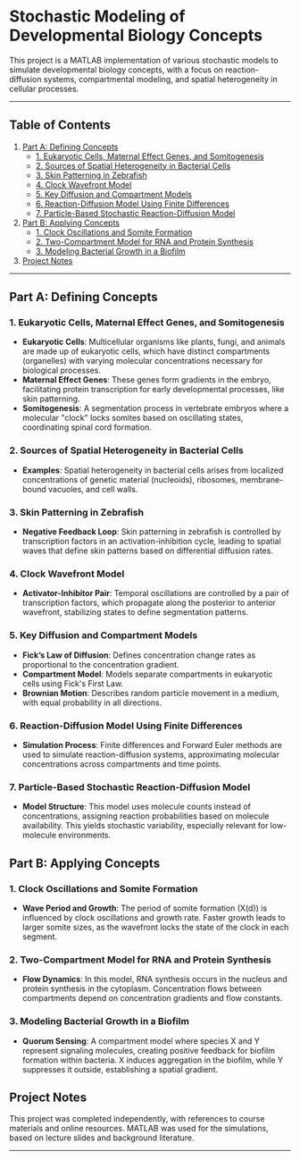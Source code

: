 # Stochastic Modeling of Developmental Biology Concepts

This project is a MATLAB implementation of various stochastic models to simulate developmental biology concepts, with a focus on reaction-diffusion systems, compartmental modeling, and spatial heterogeneity in cellular processes.

---

## Table of Contents
1. [Part A: Defining Concepts](#part-a-defining-concepts)
   - [1. Eukaryotic Cells, Maternal Effect Genes, and Somitogenesis](#1-eukaryotic-cells-maternal-effect-genes-and-somitogenesis)
   - [2. Sources of Spatial Heterogeneity in Bacterial Cells](#2-sources-of-spatial-heterogeneity-in-bacterial-cells)
   - [3. Skin Patterning in Zebrafish](#3-skin-patterning-in-zebrafish)
   - [4. Clock Wavefront Model](#4-clock-wavefront-model)
   - [5. Key Diffusion and Compartment Models](#5-key-diffusion-and-compartment-models)
   - [6. Reaction-Diffusion Model Using Finite Differences](#6-reaction-diffusion-model-using-finite-differences)
   - [7. Particle-Based Stochastic Reaction-Diffusion Model](#7-particle-based-stochastic-reaction-diffusion-model)
2. [Part B: Applying Concepts](#part-b-applying-concepts)
   - [1. Clock Oscillations and Somite Formation](#1-clock-oscillations-and-somite-formation)
   - [2. Two-Compartment Model for RNA and Protein Synthesis](#2-two-compartment-model-for-rna-and-protein-synthesis)
   - [3. Modeling Bacterial Growth in a Biofilm](#3-modeling-bacterial-growth-in-a-biofilm)
3. [Project Notes](#project-notes)

---

## Part A: Defining Concepts

### 1. Eukaryotic Cells, Maternal Effect Genes, and Somitogenesis
- **Eukaryotic Cells**: Multicellular organisms like plants, fungi, and animals are made up of eukaryotic cells, which have distinct compartments (organelles) with varying molecular concentrations necessary for biological processes.
- **Maternal Effect Genes**: These genes form gradients in the embryo, facilitating protein transcription for early developmental processes, like skin patterning.
- **Somitogenesis**: A segmentation process in vertebrate embryos where a molecular "clock" locks somites based on oscillating states, coordinating spinal cord formation.

### 2. Sources of Spatial Heterogeneity in Bacterial Cells
- **Examples**: Spatial heterogeneity in bacterial cells arises from localized concentrations of genetic material (nucleoids), ribosomes, membrane-bound vacuoles, and cell walls.

### 3. Skin Patterning in Zebrafish
- **Negative Feedback Loop**: Skin patterning in zebrafish is controlled by transcription factors in an activation-inhibition cycle, leading to spatial waves that define skin patterns based on differential diffusion rates.

### 4. Clock Wavefront Model
- **Activator-Inhibitor Pair**: Temporal oscillations are controlled by a pair of transcription factors, which propagate along the posterior to anterior wavefront, stabilizing states to define segmentation patterns.

### 5. Key Diffusion and Compartment Models
- **Fick’s Law of Diffusion**: Defines concentration change rates as proportional to the concentration gradient.
- **Compartment Model**: Models separate compartments in eukaryotic cells using Fick's First Law.
- **Brownian Motion**: Describes random particle movement in a medium, with equal probability in all directions.

### 6. Reaction-Diffusion Model Using Finite Differences
- **Simulation Process**: Finite differences and Forward Euler methods are used to simulate reaction-diffusion systems, approximating molecular concentrations across compartments and time points.

### 7. Particle-Based Stochastic Reaction-Diffusion Model
- **Model Structure**: This model uses molecule counts instead of concentrations, assigning reaction probabilities based on molecule availability. This yields stochastic variability, especially relevant for low-molecule environments.

## Part B: Applying Concepts

### 1. Clock Oscillations and Somite Formation
- **Wave Period and Growth**: The period of somite formation (X(d)) is influenced by clock oscillations and growth rate. Faster growth leads to larger somite sizes, as the wavefront locks the state of the clock in each segment.

### 2. Two-Compartment Model for RNA and Protein Synthesis
- **Flow Dynamics**: In this model, RNA synthesis occurs in the nucleus and protein synthesis in the cytoplasm. Concentration flows between compartments depend on concentration gradients and flow constants.

### 3. Modeling Bacterial Growth in a Biofilm
- **Quorum Sensing**: A compartment model where species X and Y represent signaling molecules, creating positive feedback for biofilm formation within bacteria. X induces aggregation in the biofilm, while Y suppresses it outside, establishing a spatial gradient.

## Project Notes
This project was completed independently, with references to course materials and online resources. MATLAB was used for the simulations, based on lecture slides and background literature.

---
